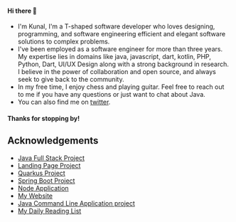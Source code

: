 #### Hi there 👋
- I'm Kunal, I'm a T-shaped software developer who loves designing, programming, and software engineering efficient and elegant software solutions to complex problems.
- I've been employed as a software engineer for more than three years. My expertise lies in domains like java, javascript, dart, kotlin, PHP, Python, Dart, UI/UX Design along with a strong background in research. I believe in the power of collaboration and open source, and always seek to give back to the community.
- In my free time, I enjoy chess and playing guitar. Feel free to reach out to me if you have any questions or just want to chat about Java. 
- You can also find me on [twitter](https://twitter.com/notdatkunal).

#### Thanks for stopping by!





## Acknowledgements

 - [Java Full Stack Project](https://github.com/notdatkunal/shoppingcart.git)
 - [Landing Page Project](https://notdatkunal.github.io/tindog/)
 - [Quarkus Project](https://github.com/notdatkunal/shoppingcart.git)
 - [Spring Boot Project](https://github.com/notdatkunal/cvirmsBackend.git)
 - [Node Application](https://github.com/notdatkunal/nodeApplication.git)
 - [My Website](https://www.notdatkunal.dev)
 - [Java Command Line Application project](https://github.com/notdatkunal/Swiggy.git)
 - [My Daily Reading List](https://github.com/notdatkunal/Daily-Reading-List.git)

